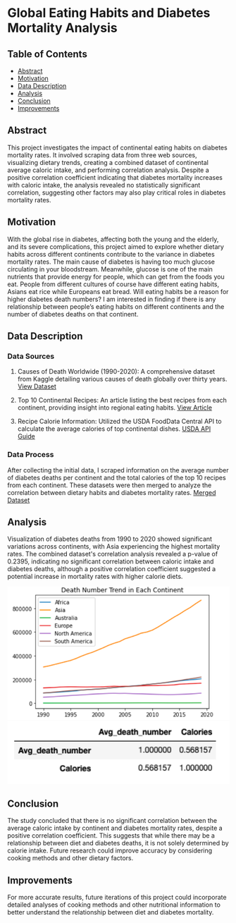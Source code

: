 # Global Eating Habits and Diabetes Mortality Analysis

## Table of Contents
- [Abstract](#abstract)
- [Motivation](#motivation)
- [Data Description](#data-description)
- [Analysis](#analysis)
- [Conclusion](#conclusion)
- [Improvements](#improvements)


## Abstract
This project investigates the impact of continental eating habits on diabetes mortality rates. It involved scraping data from three web sources, visualizing dietary trends, creating a combined dataset of continental average caloric intake, and performing correlation analysis. Despite a positive correlation coefficient indicating that diabetes mortality increases with caloric intake, the analysis revealed no statistically significant correlation, suggesting other factors may also play critical roles in diabetes mortality rates.

## Motivation
With the global rise in diabetes, affecting both the young and the elderly, and its severe complications, this project aimed to explore whether dietary habits across different continents contribute to the variance in diabetes mortality rates. The main cause of diabetes is having too much glucose circulating in your bloodstream. Meanwhile, glucose is one of the main nutrients that provide energy for people, which can get from the foods you eat. People from different cultures of course have different eating habits, Asians eat rice while Europeans eat bread. Will eating habits be a reason for higher diabetes death numbers? I am interested in finding if there is any relationship between people’s eating habits on different continents and the number of diabetes deaths on that continent.

## Data Description

### Data Sources
1. Causes of Death Worldwide (1990-2020): A comprehensive dataset from Kaggle detailing various causes of death globally over thirty years. [View Dataset](https://www.kaggle.com/datasets/ivanchvez/causes-of-death-our-world-in-data)
2. Top 10 Continental Recipes: An article listing the best recipes from each continent, providing insight into regional eating habits. [View Article](https://www.topinspired.com/top-10-best-recipes-from-each-continent/)

3. Recipe Calorie Information: Utilized the USDA FoodData Central API to calculate the average calories of top continental dishes. [USDA API Guide](https://fdc.nal.usda.gov/api-guide.html )

### Data Process
After collecting the initial data, I scraped information on the average number of diabetes deaths per continent and the total calories of the top 10 recipes from each continent. These datasets were then merged to analyze the correlation between dietary habits and diabetes mortality rates. [Merged Dataset](./datasets/combined_data.csv)

## Analysis
Visualization of diabetes deaths from 1990 to 2020 showed significant variations across continents, with Asia experiencing the highest mortality rates. The combined dataset's correlation analysis revealed a p-value of 0.2395, indicating no significant correlation between caloric intake and diabetes deaths, although a positive correlation coefficient suggested a potential increase in mortality rates with higher calorie diets.

![](./image/pic1.png)
![](./image/pic2.png)

## Conclusion
The study concluded that there is no significant correlation between the average caloric intake by continent and diabetes mortality rates, despite a positive correlation coefficient. This suggests that while there may be a relationship between diet and diabetes deaths, it is not solely determined by calorie intake. Future research could improve accuracy by considering cooking methods and other dietary factors.

## Improvements
For more accurate results, future iterations of this project could incorporate detailed analyses of cooking methods and other nutritional information to better understand the relationship between diet and diabetes mortality.